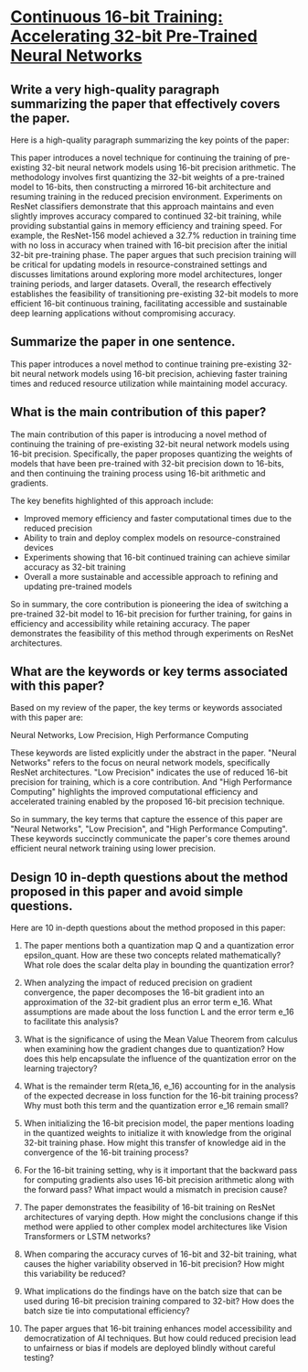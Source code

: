 # [Continuous 16-bit Training: Accelerating 32-bit Pre-Trained Neural   Networks](https://arxiv.org/abs/2311.18587)

## Write a very high-quality paragraph summarizing the paper that effectively covers the paper.

 Here is a high-quality paragraph summarizing the key points of the paper:

This paper introduces a novel technique for continuing the training of pre-existing 32-bit neural network models using 16-bit precision arithmetic. The methodology involves first quantizing the 32-bit weights of a pre-trained model to 16-bits, then constructing a mirrored 16-bit architecture and resuming training in the reduced precision environment. Experiments on ResNet classifiers demonstrate that this approach maintains and even slightly improves accuracy compared to continued 32-bit training, while providing substantial gains in memory efficiency and training speed. For example, the ResNet-156 model achieved a 32.7% reduction in training time with no loss in accuracy when trained with 16-bit precision after the initial 32-bit pre-training phase. The paper argues that such precision training will be critical for updating models in resource-constrained settings and discusses limitations around exploring more model architectures, longer training periods, and larger datasets. Overall, the research effectively establishes the feasibility of transitioning pre-existing 32-bit models to more efficient 16-bit continuous training, facilitating accessible and sustainable deep learning applications without compromising accuracy.


## Summarize the paper in one sentence.

 This paper introduces a novel method to continue training pre-existing 32-bit neural network models using 16-bit precision, achieving faster training times and reduced resource utilization while maintaining model accuracy.


## What is the main contribution of this paper?

 The main contribution of this paper is introducing a novel method of continuing the training of pre-existing 32-bit neural network models using 16-bit precision. Specifically, the paper proposes quantizing the weights of models that have been pre-trained with 32-bit precision down to 16-bits, and then continuing the training process using 16-bit arithmetic and gradients. 

The key benefits highlighted of this approach include:

- Improved memory efficiency and faster computational times due to the reduced precision
- Ability to train and deploy complex models on resource-constrained devices
- Experiments showing that 16-bit continued training can achieve similar accuracy as 32-bit training
- Overall a more sustainable and accessible approach to refining and updating pre-trained models

So in summary, the core contribution is pioneering the idea of switching a pre-trained 32-bit model to 16-bit precision for further training, for gains in efficiency and accessibility while retaining accuracy. The paper demonstrates the feasibility of this method through experiments on ResNet architectures.


## What are the keywords or key terms associated with this paper?

 Based on my review of the paper, the key terms or keywords associated with this paper are:

Neural Networks, Low Precision, High Performance Computing

These keywords are listed explicitly under the abstract in the paper. "Neural Networks" refers to the focus on neural network models, specifically ResNet architectures. "Low Precision" indicates the use of reduced 16-bit precision for training, which is a core contribution. And "High Performance Computing" highlights the improved computational efficiency and accelerated training enabled by the proposed 16-bit precision technique.

So in summary, the key terms that capture the essence of this paper are "Neural Networks", "Low Precision", and "High Performance Computing". These keywords succinctly communicate the paper's core themes around efficient neural network training using lower precision.


## Design 10 in-depth questions about the method proposed in this paper and avoid simple questions.

 Here are 10 in-depth questions about the method proposed in this paper:

1) The paper mentions both a quantization map Q and a quantization error epsilon_quant. How are these two concepts related mathematically? What role does the scalar delta play in bounding the quantization error?

2) When analyzing the impact of reduced precision on gradient convergence, the paper decomposes the 16-bit gradient into an approximation of the 32-bit gradient plus an error term e_16. What assumptions are made about the loss function L and the error term e_16 to facilitate this analysis?  

3) What is the significance of using the Mean Value Theorem from calculus when examining how the gradient changes due to quantization? How does this help encapsulate the influence of the quantization error on the learning trajectory?

4) What is the remainder term R(eta_16, e_16) accounting for in the analysis of the expected decrease in loss function for the 16-bit training process? Why must both this term and the quantization error e_16 remain small?

5) When initializing the 16-bit precision model, the paper mentions loading in the quantized weights to initialize it with knowledge from the original 32-bit training phase. How might this transfer of knowledge aid in the convergence of the 16-bit training process?

6) For the 16-bit training setting, why is it important that the backward pass for computing gradients also uses 16-bit precision arithmetic along with the forward pass? What impact would a mismatch in precision cause?

7) The paper demonstrates the feasibility of 16-bit training on ResNet architectures of varying depth. How might the conclusions change if this method were applied to other complex model architectures like Vision Transformers or LSTM networks?

8) When comparing the accuracy curves of 16-bit and 32-bit training, what causes the higher variability observed in 16-bit precision? How might this variability be reduced? 

9) What implications do the findings have on the batch size that can be used during 16-bit precision training compared to 32-bit? How does the batch size tie into computational efficiency?

10) The paper argues that 16-bit training enhances model accessibility and democratization of AI techniques. But how could reduced precision lead to unfairness or bias if models are deployed blindly without careful testing?
